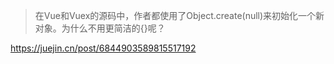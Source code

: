 >在Vue和Vuex的源码中，作者都使用了Object.create(null)来初始化一个新对象。为什么不用更简洁的{}呢？



https://juejin.cn/post/6844903589815517192
